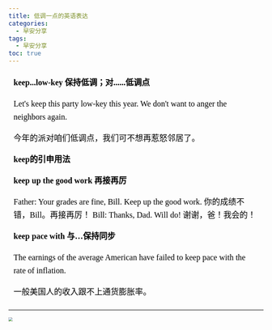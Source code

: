 ```yaml
---
title: 低调一点的英语表达
categories:
  - 早安分享
tags:
  - 早安分享
toc: true 
---
```



<!-- **keep...low-key 保持低调；对......低调点**


Let's keep this party low-key this year. We don't want to anger the neighbors again.

今年的派对咱们低调点，我们可不想再惹怒邻居了。

**keep的引申用法**

**keep up the good work 再接再厉**


Father: Your grades are fine, Bill. Keep up the good work. 你的成绩不错，Bill。再接再厉！
Bill: Thanks, Dad. Will do! 谢谢，爸！我会的！


**keep pace with 与…保持同步**


The earnings of the average American have failed to keep pace with the rate of inflation.

一般美国人的收入跟不上通货膨胀率。 -->



<section id="nice" data-tool="mdnice编辑器" data-website="https://www.mdnice.com" style="font-size: 16px; color: black; padding: 0 10px; line-height: 1.6; word-spacing: 0px; letter-spacing: 0px; word-break: break-word; word-wrap: break-word; text-align: left; font-family: Optima-Regular, Optima, PingFangSC-light, PingFangTC-light, 'PingFang SC', Cambria, Cochin, Georgia, Times, 'Times New Roman', serif;"><p data-tool="mdnice编辑器" style="font-size: 16px; padding-top: 8px; padding-bottom: 8px; margin: 0; line-height: 26px; color: black;"><strong style="font-weight: bold; color: black;">keep...low-key 保持低调；对......低调点</strong></p>
<p data-tool="mdnice编辑器" style="font-size: 16px; padding-top: 8px; padding-bottom: 8px; margin: 0; line-height: 26px; color: black;">Let's keep this party low-key this year. We don't want to anger the neighbors again.</p>
<p data-tool="mdnice编辑器" style="font-size: 16px; padding-top: 8px; padding-bottom: 8px; margin: 0; line-height: 26px; color: black;">今年的派对咱们低调点，我们可不想再惹怒邻居了。</p>
<p data-tool="mdnice编辑器" style="font-size: 16px; padding-top: 8px; padding-bottom: 8px; margin: 0; line-height: 26px; color: black;"><strong style="font-weight: bold; color: black;">keep的引申用法</strong></p>
<p data-tool="mdnice编辑器" style="font-size: 16px; padding-top: 8px; padding-bottom: 8px; margin: 0; line-height: 26px; color: black;"><strong style="font-weight: bold; color: black;">keep up the good work 再接再厉</strong></p>
<p data-tool="mdnice编辑器" style="font-size: 16px; padding-top: 8px; padding-bottom: 8px; margin: 0; line-height: 26px; color: black;">Father: Your grades are fine, Bill. Keep up the good work. 你的成绩不错，Bill。再接再厉！
Bill: Thanks, Dad. Will do! 谢谢，爸！我会的！</p>
<p data-tool="mdnice编辑器" style="font-size: 16px; padding-top: 8px; padding-bottom: 8px; margin: 0; line-height: 26px; color: black;"><strong style="font-weight: bold; color: black;">keep pace with 与…保持同步</strong></p>
<p data-tool="mdnice编辑器" style="font-size: 16px; padding-top: 8px; padding-bottom: 8px; margin: 0; line-height: 26px; color: black;">The earnings of the average American have failed to keep pace with the rate of inflation.</p>
<p data-tool="mdnice编辑器" style="font-size: 16px; padding-top: 8px; padding-bottom: 8px; margin: 0; line-height: 26px; color: black;">一般美国人的收入跟不上通货膨胀率。</p>
</section>



---


<img src="/img/dd.png" style="zoom:50%;" />